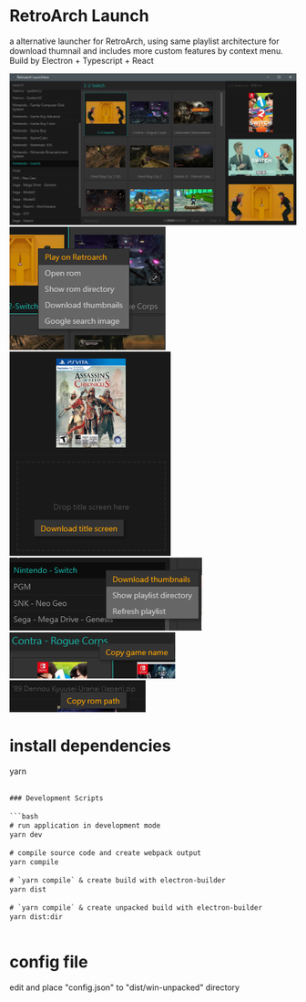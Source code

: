 # RetroArch Launch

a alternative launcher for RetroArch, using same playlist architecture for download thumnail and includes more custom features by context menu. Build by Electron + Typescript + React 

![screenshot](/screenshots/screenshot-1.png)
![screenshot](/screenshots/screenshot-2.png)
![screenshot](/screenshots/screenshot-3.png)
![screenshot](/screenshots/screenshot-4.png)
![screenshot](/screenshots/screenshot-5.png)
![screenshot](/screenshots/screenshot-6.png)

# install dependencies

yarn

````

### Development Scripts

```bash
# run application in development mode
yarn dev

# compile source code and create webpack output
yarn compile

# `yarn compile` & create build with electron-builder
yarn dist

# `yarn compile` & create unpacked build with electron-builder
yarn dist:dir


````

# config file
edit and place "config.json" to "dist/win-unpacked" directory

